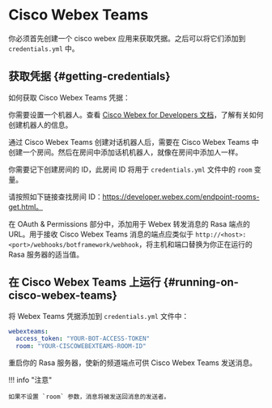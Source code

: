 # Cisco Webex Teams

你必须首先创建一个 cisco webex 应用来获取凭据。之后可以将它们添加到 `credentials.yml` 中。

## 获取凭据 {#getting-credentials}

如何获取 Cisco Webex Teams 凭据：

你需要设置一个机器人。查看 [Cisco Webex for Developers 文档](https://developer.webex.com/docs/bots)，了解有关如何创建机器人的信息。

通过 Cisco Webex Teams 创建对话机器人后，需要在 Cisco Webex Teams 中创建一个房间。然后在房间中添加话机机器人，就像在房间中添加人一样。

你需要记下创建房间的 ID，此房间 ID 将用于 `credentials.yml` 文件中的 `room` 变量。

请按照如下链接查找房间 ID：https://developer.webex.com/endpoint-rooms-get.html。

在 OAuth & Permissions 部分中，添加用于 Webex 转发消息的 Rasa 端点的 URL。用于接收 Cisco Webex Teams 消息的端点应类似于 `http://<host>:<port>/webhooks/botframework/webhook`，将主机和端口替换为你正在运行的 Rasa 服务器的适当值。

## 在 Cisco Webex Teams 上运行 {#running-on-cisco-webex-teams}

将 Webex Teams 凭据添加到 `credentials.yml` 文件中：

```yaml
webexteams:
  access_token: "YOUR-BOT-ACCESS-TOKEN"
  room: "YOUR-CISCOWEBEXTEAMS-ROOM-ID"
```

重启你的 Rasa 服务器，使新的频道端点可供 Cisco Webex Teams 发送消息。

!!! info "注意"

    如果不设置 `room` 参数，消息将被发送回消息的发送者。
